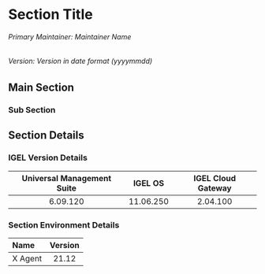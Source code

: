 # Section Title

###### Primary Maintainer: Maintainer Name

###### Version: Version in date format (yyyymmdd)

## Main Section

### Sub Section

## Section Details

### IGEL Version Details

| Universal Management Suite | IGEL OS | IGEL Cloud Gateway |
| :--: | :--: | :--: |
| 6.09.120 | 11.06.250 | 2.04.100 |

### Section Environment Details

| Name | Version |
| :-- | :--: |
| X Agent | 21.12 |
